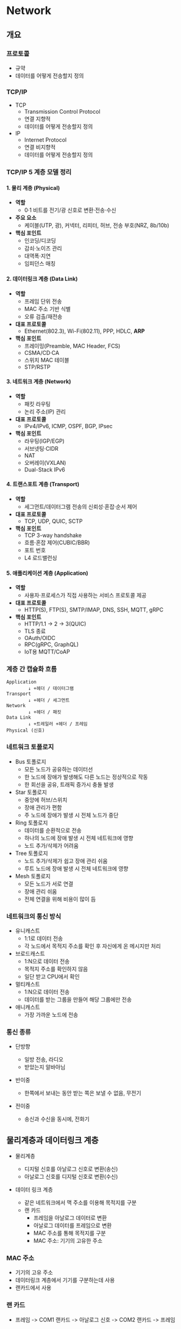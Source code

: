 # Network

## 개요

### 프로토콜

- 규약
- 데이터를 어떻게 전송할지 정의

### TCP/IP

- TCP
  - Transmission Control Protocol
  - 연결 지향적
  - 데이터를 어떻게 전송할지 정의
- IP
  - Internet Protocol
  - 연결 비지향적
  - 데이터를 어떻게 전송할지 정의

### TCP/IP 5 계층 모델 정리

#### 1. 물리 계층 (Physical)

- **역할**
  - 0·1 비트를 전기/광 신호로 변환·전송·수신
- **주요 요소**
  - 케이블(UTP, 광), 커넥터, 리피터, 허브, 전송 부호(NRZ, 8b/10b)
- **핵심 포인트**
  - 인코딩/디코딩
  - 감쇠·노이즈 관리
  - 대역폭·지연
  - 임피던스 매칭

#### 2. 데이터링크 계층 (Data Link)

- **역할**
  - 프레임 단위 전송
  - MAC 주소 기반 식별
  - 오류 검출/재전송
- **대표 프로토콜**
  - Ethernet(802.3), Wi-Fi(802.11), PPP, HDLC, **ARP**
- **핵심 포인트**
  - 프레이밍(Preamble, MAC Header, FCS)
  - CSMA/CD·CA
  - 스위치 MAC 테이블
  - STP/RSTP

#### 3. 네트워크 계층 (Network)

- **역할**
  - 패킷 라우팅
  - 논리 주소(IP) 관리
- **대표 프로토콜**
  - IPv4/IPv6, ICMP, OSPF, BGP, IPsec
- **핵심 포인트**
  - 라우팅(IGP/EGP)
  - 서브넷팅·CIDR
  - NAT
  - 오버레이(VXLAN)
  - Dual-Stack IPv6

#### 4. 트랜스포트 계층 (Transport)

- **역할**
  - 세그먼트/데이터그램 전송의 신뢰성·혼잡·순서 제어
- **대표 프로토콜**
  - TCP, UDP, QUIC, SCTP
- **핵심 포인트**
  - TCP 3-way handshake
  - 흐름·혼잡 제어(CUBIC/BBR)
  - 포트 번호
  - L4 로드밸런싱

#### 5. 애플리케이션 계층 (Application)

- **역할**
  - 사용자·프로세스가 직접 사용하는 서비스 프로토콜 제공
- **대표 프로토콜**
  - HTTP(S), FTP(S), SMTP/IMAP, DNS, SSH, MQTT, gRPC
- **핵심 포인트**
  - HTTP/1.1 → 2 → 3(QUIC)
  - TLS 종료
  - OAuth/OIDC
  - RPC(gRPC, GraphQL)
  - IoT용 MQTT/CoAP

### 계층 간 캡슐화 흐름

```text
Application
        ↓ +헤더 / 데이터그램
Transport
        ↓ +헤더 / 세그먼트
Network
        ↓ +헤더 / 패킷
Data Link
        ↓ +트레일러 +헤더 / 프레임
Physical (신호)
```

### 네트워크 토폴로지

- Bus 토폴로지
  - 모든 노드가 공유하는 데이터선
  - 한 노드에 장애가 발생해도 다른 노드는 정상적으로 작동
  - 한 회선을 공유, 트래픽 증가시 충돌 발생
- Star 토폴로지
  - 중앙에 허브/스위치
  - 장애 관리가 편함
  - 주 노드에 장애가 발생 시 전체 노드가 중단
- Ring 토폴로지
  - 데이터를 순환적으로 전송
  - 하나의 노드에 장애 발생 시 전체 네트워크에 영향
  - 노드 추가/삭제가 어려움
- Tree 토폴로지
  - 노드 추가/삭제가 쉽고 장애 관리 쉬움
  - 루트 노드에 장애 발생 시 전체 네트워크에 영향
- Mesh 토폴로지
  - 모든 노드가 서로 연결
  - 장애 관리 쉬움
  - 전체 연결을 위해 비용이 많이 듬

### 네트워크의 통신 방식

- 유니캐스트
  - 1:1로 데이터 전송
  - 각 노드에서 목적지 주소를 확인 후 자신에게 온 메시지만 처리
- 브로드캐스트
  - 1:N으로 데이터 전송
  - 목적지 주소를 확인하지 않음
  - 일단 받고 CPU에서 확인
- 멀티캐스트
  - 1:N으로 데이터 전송
  - 데이터를 받는 그룹을 만들어 해당 그룹에만 전송
- 애니캐스트
  - 가장 가까운 노드에 전송

### 통신 종류

- 단방향

  - 일방 전송, 라디오
  - 받았는지 알바아님

- 반이중

  - 한쪽에서 보내는 동안 받는 쪽은 보낼 수 없음, 무전기

- 전이중
  - 송신과 수신을 동시에, 전화기

## 물리계층과 데이터링크 계층

- 물리계층

  - 디지털 신호를 아날로그 신호로 변환(송신)
  - 아날로그 신호를 디지털 신호로 변환(수신)

- 데이터 링크 계층
  - 같은 네트워크에서 맥 주소를 이용해 목적지를 구분
  - 랜 카드
    - 프레임을 아날로그 데이터로 변환
    - 아날로그 데이터를 프레임으로 변환
    - MAC 주소를 통해 목적지를 구분
    - MAC 주소: 기기의 고유한 주소

### MAC 주소

- 기기의 고유 주소
- 데이터링크 계층에서 기기를 구분하는데 사용
- 랜카드에서 사용

### 랜 카드

- 프레임 -> COM1 랜카드 -> 아날로그 신호 -> COM2 랜카드 -> 프레임
